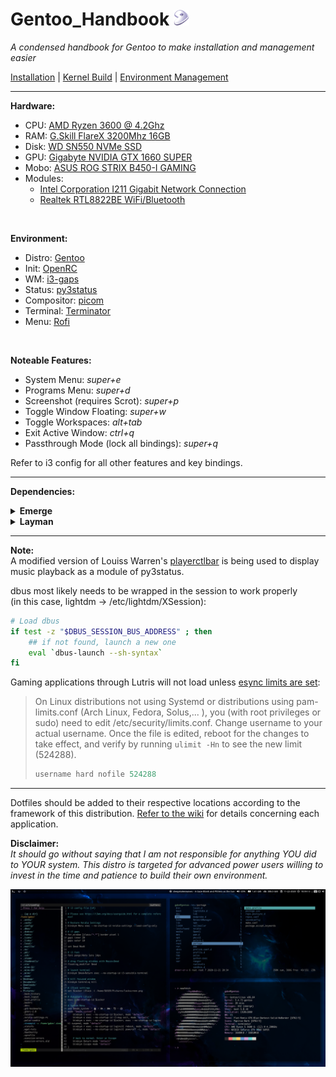 # Gentoo_Handbook <img width="25" height="25" src="/gentoo-logo.png">
<i>A condensed handbook for Gentoo to make installation and management easier</i>

[Installation](documentation/installation.md) | [Kernel Build](documentation/kernel.md) | [Environment Management](documentation/management.md)

---

<b>Hardware:</b>
* CPU: [AMD Ryzen 3600 @ 4.2Ghz](https://www.amd.com/en/products/cpu/amd-ryzen-5-3600)
* RAM: [G.Skill FlareX 3200Mhz 16GB](https://www.gskill.com/product/165/170/1535961634/F4-3200C14D-16GFX-Overview)
* Disk: [WD SN550 NVMe SSD](https://www.westerndigital.com/products/internal-drives/wd-blue-nvme-ssd)
* GPU: [Gigabyte NVIDIA GTX 1660 SUPER](https://www.gigabyte.com/Graphics-Card/GV-N166SOC-6GD#kf)
* Mobo: [ASUS ROG STRIX B450-I GAMING](https://rog.asus.com/Motherboards/ROG-Strix/ROG-STRIX-B450-I-GAMING-Model/)
* Modules: 
    * [Intel Corporation I211 Gigabit Network Connection](https://ark.intel.com/content/www/us/en/ark/products/64404/intel-ethernet-controller-i211-at.html)
    * [Realtek RTL8822BE WiFi/Bluetooth](https://www.realtek.com/en/products/communications-network-ics/item/rtl8822be)

<br>

<b>Environment:</b>
* Distro: [Gentoo](https://www.gentoo.org/)
* Init: [OpenRC](https://wiki.gentoo.org/wiki/Project:OpenRC)
* WM: [i3-gaps](https://github.com/Airblader/i3)
* Status: [py3status](https://github.com/ultrabug/py3status)
* Compositor: [picom](https://github.com/yshui/picom)
* Terminal: [Terminator](https://terminator-gtk3.readthedocs.io/en/latest/)
* Menu: [Rofi](https://github.com/davatorium/rofi)

<br>

<b>Noteable Features:</b>
* System Menu: <i>super+e</i>
* Programs Menu: <i>super+d</i>
* Screenshot (requires Scrot): <i>super+p</i>
* Toggle Window Floating: <i>super+w</i>
* Toggle Workspaces: <i>alt+tab</i>
* Exit Active Window: <i>ctrl+q</i>
* Passthrough Mode (lock all bindings): <i>super+q</i> <br>

Refer to i3 config for all other features and key bindings.

---
<b>Dependencies:</b>

<details>
<summary>
<b>Emerge</b>
</summary>
<i>xorg (all), i3 (gaps, status, lock), py3status, python-pydbus, rofi, dunst, picom, lightdm, git, terminator, networkmanager, network-manager-applet, udisks2, udiskie, ntfs-3g, reflector, nitrogen, gimp, firefox, vlc, libdvdnav, ranger, pcmanfm, noto-fonts, noto-fonts-extra, noto-fonts-cjk, noto-fonts-emoji, ttf-font-awesome, nvidia, nvidia-settings, lib32-nvidia-utils (multilib), steam (multilib), lutris (multilib) wine (multilib), htop, grub-customizer, lxappearance, neofetch, powerline, pulseaudio, pavucontrol, fcitx (all), fcitx-configtool, fcitx-mozc, gtk-engines, gtk-engine-murrine, gnome-themes-extra, baobab, file-roller, bluez, bluez-utils, blueman, papirus-icon-theme, pasystray</i>
</details>

<details>
<summary>
<b>Layman</b>
</summary>
<i>DXVK-bin (via Guru)</i>
</details>

---

<b>Note:</b><br>
A modified version of Louiss Warren's [playerctlbar](https://gist.github.com/louisswarren/d794ff91bdb02a248f5d60d52d1d0086) is being used to display music playback as a module of py3status.

dbus most likely needs to be wrapped in the session to work properly<br> 
(in this case, lightdm -> /etc/lightdm/XSession):

```bash
# Load dbus
if test -z "$DBUS_SESSION_BUS_ADDRESS" ; then
    ## if not found, launch a new one
    eval `dbus-launch --sh-syntax`
fi
```
Gaming applications through Lutris will not load unless [esync limits are set](https://github.com/lutris/docs/blob/master/HowToEsync.md):<br>
> On Linux distributions not using Systemd or distributions using pam-limits.conf (Arch Linux, Fedora, Solus,... ), you (with root privileges or sudo) need to edit /etc/security/limits.conf.
> Change username to your actual username. Once the file is edited, reboot for the changes to take effect, and verify by running `ulimit -Hn` to see the new limit (524288).
> 
> ```c
> username hard nofile 524288
> ```
---

Dotfiles should be added to their respective locations according to the framework of this distribution.  [Refer to the wiki](https://wiki.gentoo.org/wiki/Main_Page) for details concerning each application.<br>

<b>Disclaimer:</b><br>
<i>It should go without saying that I am not responsible for anything YOU did to YOUR system.  This distro is targeted for advanced power users willing to invest in the time and patience to build their own environment.</i>

![screenshot](/screenshot.png)
